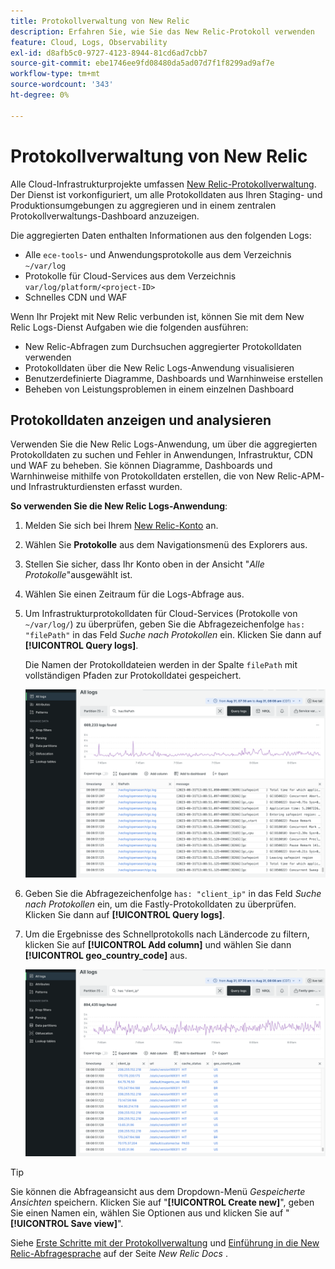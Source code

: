 ```yaml
---
title: Protokollverwaltung von New Relic
description: Erfahren Sie, wie Sie das New Relic-Protokoll verwenden
feature: Cloud, Logs, Observability
exl-id: d8afb5c0-9727-4123-8944-81cd6ad7cbb7
source-git-commit: ebe1746ee9fd08480da5ad07d7f1f8299ad9af7e
workflow-type: tm+mt
source-wordcount: '343'
ht-degree: 0%

---
```


# Protokollverwaltung von New Relic

Alle Cloud-Infrastrukturprojekte umfassen [New Relic-Protokollverwaltung](https://docs.newrelic.com/docs/logs/get-started/get-started-log-management/). Der Dienst ist vorkonfiguriert, um alle Protokolldaten aus Ihren Staging- und Produktionsumgebungen zu aggregieren und in einem zentralen Protokollverwaltungs-Dashboard anzuzeigen.

Die aggregierten Daten enthalten Informationen aus den folgenden Logs:

- Alle `ece-tools`- und Anwendungsprotokolle aus dem Verzeichnis `~/var/log`
- Protokolle für Cloud-Services aus dem Verzeichnis `var/log/platform/<project-ID>`
- Schnelles CDN und WAF

Wenn Ihr Projekt mit New Relic verbunden ist, können Sie mit dem New Relic Logs-Dienst Aufgaben wie die folgenden ausführen:

- New Relic-Abfragen zum Durchsuchen aggregierter Protokolldaten verwenden
- Protokolldaten über die New Relic Logs-Anwendung visualisieren
- Benutzerdefinierte Diagramme, Dashboards und Warnhinweise erstellen
- Beheben von Leistungsproblemen in einem einzelnen Dashboard

## Protokolldaten anzeigen und analysieren

Verwenden Sie die New Relic Logs-Anwendung, um über die aggregierten Protokolldaten zu suchen und Fehler in Anwendungen, Infrastruktur, CDN und WAF zu beheben. Sie können Diagramme, Dashboards und Warnhinweise mithilfe von Protokolldaten erstellen, die von New Relic-APM- und Infrastrukturdiensten erfasst wurden.

**So verwenden Sie die New Relic Logs-Anwendung**:

1. Melden Sie sich bei Ihrem [New Relic-Konto](https://login.newrelic.com/login) an.

1. Wählen Sie **Protokolle** aus dem Navigationsmenü des Explorers aus.

1. Stellen Sie sicher, dass Ihr Konto oben in der Ansicht &quot;_Alle Protokolle_&quot;ausgewählt ist.

1. Wählen Sie einen Zeitraum für die Logs-Abfrage aus.

1. Um Infrastrukturprotokolldaten für Cloud-Services (Protokolle von `~/var/log/`) zu überprüfen, geben Sie die Abfragezeichenfolge `has: "filePath"` in das Feld _Suche nach Protokollen_ ein. Klicken Sie dann auf **[!UICONTROL Query logs]**.

   Die Namen der Protokolldateien werden in der Spalte `filePath` mit vollständigen Pfaden zur Protokolldatei gespeichert.

   ![Protokolldaten des Cloud-Projekt-New Relic-Diensts](../../assets/new-relic/var-log-query.png)

1. Geben Sie die Abfragezeichenfolge `has: "client_ip"` in das Feld _Suche nach Protokollen_ ein, um die Fastly-Protokolldaten zu überprüfen. Klicken Sie dann auf **[!UICONTROL Query logs]**.

1. Um die Ergebnisse des Schnellprotokolls nach Ländercode zu filtern, klicken Sie auf **[!UICONTROL Add column]** und wählen Sie dann **[!UICONTROL geo_country_code]** aus.

   ![CDN-Attributfilter für das Cloud-Projekt New Relic-CDN-Projekt](../../assets/new-relic/fastly-countrycode-filter.png)

>[!TIP]
>
>Sie können die Abfrageansicht aus dem Dropdown-Menü _Gespeicherte Ansichten_ speichern. Klicken Sie auf &quot;**[!UICONTROL Create new]**&quot;, geben Sie einen Namen ein, wählen Sie Optionen aus und klicken Sie auf &quot;**[!UICONTROL Save view]**&quot;.
>
>Siehe [Erste Schritte mit der Protokollverwaltung](https://docs.newrelic.com/docs/logs/get-started/get-started-log-management/) und [Einführung in die New Relic-Abfragesprache](https://docs.newrelic.com/docs/query-your-data/nrql-new-relic-query-language/get-started/introduction-nrql-new-relics-query-language/) auf der Seite _New Relic Docs_ .
